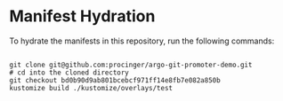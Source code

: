 
# Manifest Hydration

To hydrate the manifests in this repository, run the following commands:

```shell

git clone git@github.com:procinger/argo-git-promoter-demo.git
# cd into the cloned directory
git checkout bd0b90d9ab801bcebcf971ff14e8fb7e082a850b
kustomize build ./kustomize/overlays/test
```